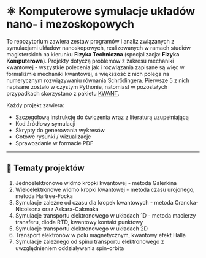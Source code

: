 # ⚛️ Komputerowe symulacje układów nano- i mezoskopowych

To repozytorium zawiera zestaw programów i analiz związanych z symulacjami układów nanoskopowych, realizowanych w ramach studiów magisterskich na kierunku **Fizyka Techniczna** (specjalizacja: **Fizyka Komputerowa**).
Projekty dotyczą problemów z zakresu mechaniki kwantowej - wszystkie polecenia jak i rozwiązania zapisane są więc w formaliźmie mechaniki kwantowej, 
a większość z nich polega na numerycznym rozwiązywaniu równania Schrödingera. Pierwsze 5 z nich napisane zostało w czystym Pythonie, natomiast w pozostałych przypadkach skorzystano z pakietu [KWANT](https://kwant-project.org/).

Każdy projekt zawiera:
- Szczegółową instrukcję do ćwiczenia wraz z literaturą uzupełniającą
- Kod źródłowy symulacji
- Skrypty do generowania wykresów
- Gotowe rysunki / wizualizacje
- Sprawozdanie w formacie PDF

---

 ## 📌 Tematy projektów 
 
 1. Jednoelektronowe widmo kropki kwantowej - metoda Galerkina
 2. Wieloelektronowe widmo kropki kwantowej - metoda czasu urojonego, metoda Hartree-Focka
 3. Symulacje zależne od czasu dla kropek kwantowych - metoda Crancka-Nicolsona oraz Askara-Cakmaka
 4. Symulacje transportu elektronowego w układach 1D - metoda macierzy transferu, dioda RTD, kwantowy kontakt punktowy
 5. Symulacje transportu elektronowego w układach 2D 
 6. Transport elektronów w polu magnetycznym, kwantowy efekt Halla
 7. Symulacje zależnego od spinu transportu elektronowego z uwzględnieniem oddziaływania spin-orbita

